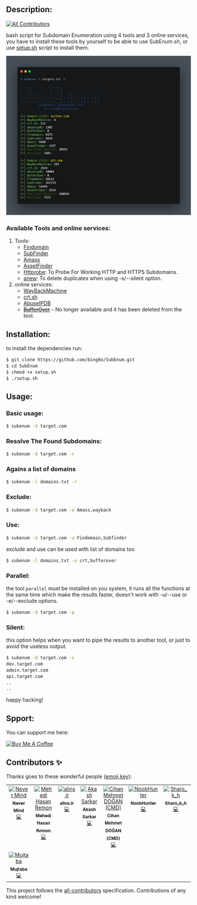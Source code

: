 ## Description:
<!-- ALL-CONTRIBUTORS-BADGE:START - Do not remove or modify this section -->
[![All Contributors](https://img.shields.io/badge/all_contributors-8-orange.svg?style=flat-square)](#contributors-)
<!-- ALL-CONTRIBUTORS-BADGE:END -->

bash script for Subdomain Enumeration using 4 tools and 3 online services, you have to install these tools by yourself to be able to use SubEnum.sh, or use [setup.sh](https://github.com/bing0o/SubEnum/blob/master/setup.sh) script to install them.

![image](img.png)

### Available Tools and online services:

1. Tools:
	- [Findomain](https://github.com/Edu4rdSHL/findomain)
	- [SubFinder](https://github.com/projectdiscovery/subfinder)
	- [Amass](https://github.com/OWASP/Amass)
	- [AssetFinder](https://github.com/tomnomnom/assetfinder)
	- [Httprobe](https://github.com/tomnomnom/httprobe): To Probe For Working HTTP and HTTPS Subdomains.
	- [anew](https://github.com/tomnomnom/anew): To delete duplicates when using -s/--silent option.
1. online services:
	- [WayBackMachine](http://web.archive.org/)
	- [crt.sh](https://crt.sh/)
 	- [AbuseIPDB](https://www.abuseipdb.com/)
	- ~~[BufferOver](https://dns.bufferover.run/)~~ - No longer available and it has been deleted from the tool.

## Installation:

to install the dependencies run:

```bash
$ git clone https://github.com/bing0o/SubEnum.git
$ cd SubEnum
$ chmod +x setup.sh
$ ./setup.sh
```

## Usage:

### Basic usage:

```bash
$ subenum -d target.com 
```

### Resolve The Found Subdomains:

```bash
$ subenum -d target.com -r 
```

### Agains a list of domains

```bash
$ subenum -l domains.txt -r
```

### Exclude:

```bash
$ subenum -d target.com -e Amass,wayback
```

### Use:

```bash
$ subenum -d target.com -u Findomain,Subfinder
```

exclude and use can be used with list of domains too 

```bash
$ subenum -l domains.txt -u crt,bufferover
```

### Parallel:
the tool `parallel` must be installed on you system, it runs all the functions at the same time which make the results faster, doesn't work with -u/--use or -e/--exclude options.

```bash
$ subenum -d target.com -p
```


### Silent:

this option helps when you want to pipe the results to another tool, or just to avoid the useless output.

```bash
$ subenum -d target.com -s 
dev.target.com
admin.target.com
api.target.com
..
..
```

happy hacking!


## Spport:

You can support me here:

<a href="https://www.buymeacoffee.com/bing0o" target="_blank"><img src="https://cdn.buymeacoffee.com/buttons/default-yellow.png" alt="Buy Me A Coffee" height="41" width="174"></a>

## Contributors ✨

Thanks goes to these wonderful people ([emoji key](https://allcontributors.org/docs/en/emoji-key)):

<!-- ALL-CONTRIBUTORS-LIST:START - Do not remove or modify this section -->
<!-- prettier-ignore-start -->
<!-- markdownlint-disable -->
<table>
  <tbody>
    <tr>
      <td align="center" valign="top" width="14.28%"><a href="https://github.com/secfb"><img src="https://avatars2.githubusercontent.com/u/38748801?v=4?s=100" width="100px;" alt="Never Mind"/><br /><sub><b>Never Mind</b></sub></a><br /><a href="https://github.com/bing0o/SubEnum/commits?author=secfb" title="Code">💻</a></td>
      <td align="center" valign="top" width="14.28%"><a href="https://github.com/mehedi1194"><img src="https://avatars2.githubusercontent.com/u/54717234?v=4?s=100" width="100px;" alt="Mehedi Hasan Remon"/><br /><sub><b>Mehedi Hasan Remon</b></sub></a><br /><a href="https://github.com/bing0o/SubEnum/commits?author=mehedi1194" title="Code">💻</a></td>
      <td align="center" valign="top" width="14.28%"><a href="http://alins.ir"><img src="https://avatars.githubusercontent.com/u/67107893?v=4?s=100" width="100px;" alt="alins.ir"/><br /><sub><b>alins.ir</b></sub></a><br /><a href="https://github.com/bing0o/SubEnum/commits?author=alins1r" title="Code">💻</a></td>
      <td align="center" valign="top" width="14.28%"><a href="https://0xhunster.github.io"><img src="https://avatars.githubusercontent.com/u/46501627?v=4?s=100" width="100px;" alt="Akash Sarkar"/><br /><sub><b>Akash Sarkar</b></sub></a><br /><a href="https://github.com/bing0o/SubEnum/commits?author=0xhunster" title="Code">💻</a></td>
      <td align="center" valign="top" width="14.28%"><a href="https://twitter.com/cihanmehmets"><img src="https://avatars.githubusercontent.com/u/7144304?v=4?s=100" width="100px;" alt="Cihan Mehmet DOĞAN (CMD)"/><br /><sub><b>Cihan Mehmet DOĞAN (CMD)</b></sub></a><br /><a href="https://github.com/bing0o/SubEnum/commits?author=cihanmehmet" title="Code">💻</a></td>
      <td align="center" valign="top" width="14.28%"><a href="https://github.com/Q0120S"><img src="https://avatars.githubusercontent.com/u/72891022?v=4?s=100" width="100px;" alt="NoobHunter"/><br /><sub><b>NoobHunter</b></sub></a><br /><a href="https://github.com/bing0o/SubEnum/commits?author=Q0120S" title="Code">💻</a></td>
      <td align="center" valign="top" width="14.28%"><a href="https://bug-hunter.tk"><img src="https://avatars.githubusercontent.com/u/94289484?v=4?s=100" width="100px;" alt="Sharo_k_h"/><br /><sub><b>Sharo_k_h</b></sub></a><br /><a href="https://github.com/bing0o/SubEnum/commits?author=SharokhAtaie" title="Code">💻</a></td>
    </tr>
    <tr>
      <td align="center" valign="top" width="14.28%"><a href="https://mujtabasec.github.io/"><img src="https://avatars.githubusercontent.com/u/72700323?v=4?s=100" width="100px;" alt="Mujtaba"/><br /><sub><b>Mujtaba</b></sub></a><br /><a href="https://github.com/bing0o/SubEnum/commits?author=mujtabasec" title="Code">💻</a></td>
    </tr>
  </tbody>
</table>

<!-- markdownlint-restore -->
<!-- prettier-ignore-end -->

<!-- ALL-CONTRIBUTORS-LIST:END -->

This project follows the [all-contributors](https://github.com/all-contributors/all-contributors) specification. Contributions of any kind welcome!

